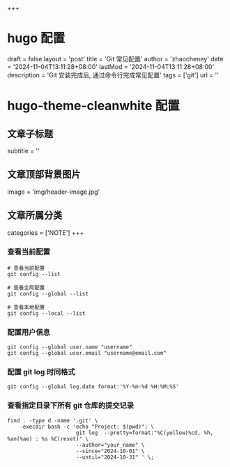 +++
# hugo 配置
draft = false
layout = 'post'
title = 'Git 常见配置'
author = 'zhaocheney'
date = '2024-11-04T13:11:28+08:00'
lastMod = '2024-11-04T13:11:28+08:00'
description = 'Git 安装完成后, 通过命令行完成常见配置'
tags = ['git']
url = ''
# hugo-theme-cleanwhite 配置
## 文章子标题
subtitle = ''
## 文章顶部背景图片
image = 'img/header-image.jpg'
## 文章所属分类
categories = ['NOTE']
+++

### 查看当前配置

```shell
# 查看当前配置
git config --list

# 查看全局配置
git config --global --list

# 查看本地配置
git config --local --list
```

### 配置用户信息

```shell
git config --global user.name "username"
git config --global user.email "username@email.com"
```

### 配置 git log 时间格式

```shell
git config --global log.date format:'%Y-%m-%d %H:%M:%S'
```

### 查看指定目录下所有 git 仓库的提交记录

[//]: # (单行命令)

[//]: # (find . -type d -name '.git' -execdir bash -c 'echo "Project: $&#40;pwd&#41;"; git log  --pretty=format:"%C&#40;yellow&#41;%cd, %h, %an&#40;%ae&#41; : %s %Creset" --author="your_name" --since="2024-10-01" --until="2024-10-31"' \;)

```shell
find . -type d -name '.git' \
    -execdir bash -c 'echo "Project: $(pwd)"; \
                      git log  --pretty=format:"%C(yellow)%cd, %h, %an(%ae) : %s %C(reset)" \
                      --author="your_name" \
                      --since="2024-10-01" \
                      --until="2024-10-31" ' \;
```
